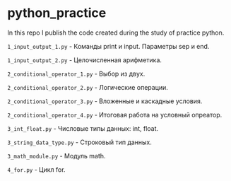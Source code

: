 # python_practice
In this repo I publish the code created during the study of practice python.

`1_input_output_1.py` - Команды print и input. Параметры sep и end.

`1_input_output_2.py` - Целочисленная арифметика.

`2_conditional_operator_1.py` - Выбор из двух.

`2_conditional_operator_2.py` - Логические операции.

`2_conditional_operator_3.py` - Вложенные и каскадные условия.

`2_conditional_operator_4.py` - Итоговая работа на условный опреатор.

`3_int_float.py` - Числовые типы данных: int, float.

`3_string_data_type.py` - Строковый тип данных.

`3_math_module.py` - Модуль math.

`4_for.py` - Цикл for.
